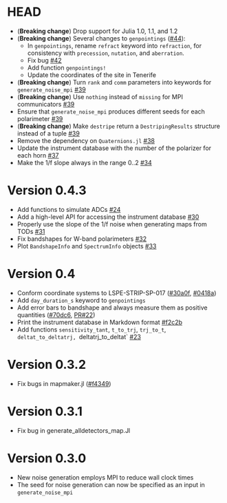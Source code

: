 # HEAD

- (**Breaking change**) Drop support for Julia 1.0, 1.1, and 1.2
- (**Breaking change**) Several changes to `genpointings`
  ([#44](https://github.com/lspestrip/Stripeline.jl/pull/44)):
  - In `genpointings`, rename `refract` keyword into `refraction`, for
    consistency with `precession`, `nutation`, and `aberration`.
  - Fix bug [#42](https://github.com/lspestrip/Stripeline.jl/issues/42)
  - Add function `genpointings!`
  - Update the coordinates of the site in Tenerife
- (**Breaking change**) Turn `rank` and `comm` parameters into
  keywords for `generate_noise_mpi`
  [#39](https://github.com/lspestrip/Stripeline.jl/pull/39)
- (**Breaking change**) Use `nothing` instead of `missing` for MPI
  communicators
  [#39](https://github.com/lspestrip/Stripeline.jl/pull/39)
- Ensure that `generate_noise_mpi` produces different seeds for each
  polarimeter
  [#39](https://github.com/lspestrip/Stripeline.jl/pull/39)
- (**Breaking change**) Make `destripe` return a `DestripingResults`
  structure instead of a tuple
  [#39](https://github.com/lspestrip/Stripeline.jl/pull/39)
- Remove the dependency on `Quaternions.jl` [#38](https://github.com/lspestrip/Stripeline.jl/pull/38)
- Update the instrument database with the number of the polarizer for each horn [#37](https://github.com/lspestrip/Stripeline.jl/pull/37)
- Make the 1/f slope always in the range 0..2 [#34](https://github.com/lspestrip/Stripeline.jl/pull/34)

# Version 0.4.3

- Add functions to simulate ADCs [#24](https://github.com/lspestrip/Stripeline.jl/pull/24)
- Add a high-level API for accessing the instrument database [#30](https://github.com/lspestrip/Stripeline.jl/pull/30)
- Properly use the slope of the 1/f noise when generating maps from TODs [#31](https://github.com/lspestrip/Stripeline.jl/pull/31)
- Fix bandshapes for W-band polarimeters [#32](https://github.com/lspestrip/Stripeline.jl/pull/32)
- Plot `BandshapeInfo` and `SpectrumInfo` objects [#33](https://github.com/lspestrip/Stripeline.jl/pull/33)

# Version 0.4

- Conform coordinate systems to LSPE-STRIP-SP-017
  ([#30a0f](https://github.com/lspestrip/Stripeline.jl/commit/30a0fbdb5fe45fa20cd7a2fef08bc114ad3d7956),
  [#0418a](https://github.com/lspestrip/Stripeline.jl/commit/0418a40a489cd2dfd7607effe661c55af1ca649e))
- Add `day_duration_s` keyword to `genpointings`
- Add error bars to bandshape and always measure them as positive quantities ([#70dc6](https://github.com/lspestrip/Stripeline.jl/commit/70dc6612e3784e4b3cfded55540e01cccec0bbf3), [PR#22](https://github.com/lspestrip/Stripeline.jl/pull/22))
- Print the instrument database in Markdown format [#f2c2b](https://github.com/lspestrip/Stripeline.jl/commit/f2c2b11b317b149131ee4ab447a4ffe680148f2d)
- Add functions `sensitivity_tant`, `t_to_trj`, `trj_to_t`,
  `deltat_to_deltatrj, `deltatrj_to_deltat` [#23](https://github.com/lspestrip/Stripeline.jl/pull/23)

# Version 0.3.2

- Fix bugs in mapmaker.jl
  ([#f4349](https://github.com/lspestrip/Stripeline.jl/commit/f434916605201fd3e3daa81497248270b6378d76))


# Version 0.3.1

- Fix bug in generate_alldetectors_map.Jl


# Version 0.3.0

- New noise generation employs MPI to reduce wall clock times
- The seed for noise generation can now be specified as an input in `generate_noise_mpi`
